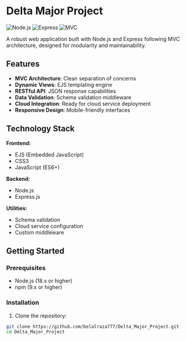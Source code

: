 # Delta Major Project

![Node.js](https://img.shields.io/badge/Node.js-18.x-green)
![Express](https://img.shields.io/badge/Express-4.x-lightgrey)
![MVC](https://img.shields.io/badge/Architecture-MVC-blue)

A robust web application built with Node.js and Express following MVC architecture, designed for modularity and maintainability.

## Features

- **MVC Architecture**: Clean separation of concerns
- **Dynamic Views**: EJS templating engine
- **RESTful API**: JSON response capabilities
- **Data Validation**: Schema validation middleware
- **Cloud Integration**: Ready for cloud service deployment
- **Responsive Design**: Mobile-friendly interfaces

## Technology Stack

**Frontend:**
- EJS (Embedded JavaScript)
- CSS3
- JavaScript (ES6+)

**Backend:**
- Node.js
- Express.js

**Utilities:**
- Schema validation
- Cloud service configuration
- Custom middleware

## Getting Started

### Prerequisites

- Node.js (18.x or higher)
- npm (9.x or higher)

### Installation

1. Clone the repository:
```bash
git clone https://github.com/belalraza777/Delta_Major_Project.git
cd Delta_Major_Project
